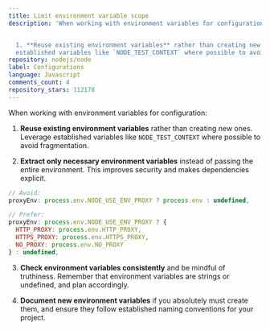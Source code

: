```yaml
---
title: Limit environment variable scope
description: 'When working with environment variables for configuration:


  1. **Reuse existing environment variables** rather than creating new ones. Leverage
  established variables like `NODE_TEST_CONTEXT` where possible to avoid fragmentation.'
repository: nodejs/node
label: Configurations
language: Javascript
comments_count: 4
repository_stars: 112178
---
```


When working with environment variables for configuration:

1. **Reuse existing environment variables** rather than creating new ones. Leverage established variables like `NODE_TEST_CONTEXT` where possible to avoid fragmentation.

2. **Extract only necessary environment variables** instead of passing the entire environment. This improves security and makes dependencies explicit.

```javascript
// Avoid:
proxyEnv: process.env.NODE_USE_ENV_PROXY ? process.env : undefined,

// Prefer:
proxyEnv: process.env.NODE_USE_ENV_PROXY ? {
  HTTP_PROXY: process.env.HTTP_PROXY,
  HTTPS_PROXY: process.env.HTTPS_PROXY,
  NO_PROXY: process.env.NO_PROXY
} : undefined,
```

3. **Check environment variables consistently** and be mindful of truthiness. Remember that environment variables are strings or undefined, and plan accordingly.

4. **Document new environment variables** if you absolutely must create them, and ensure they follow established naming conventions for your project.